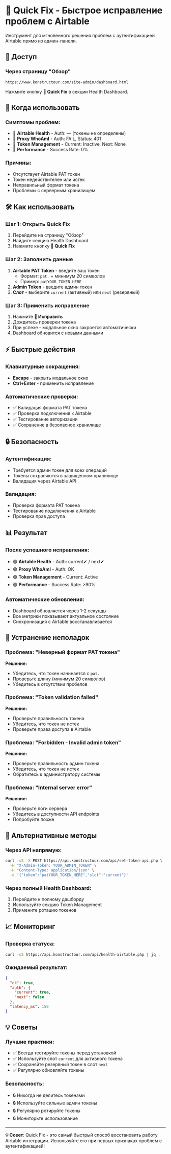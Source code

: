 # 🔧 Quick Fix - Быстрое исправление проблем с Airtable

Инструмент для мгновенного решения проблем с аутентификацией Airtable прямо из админ-панели.

## 🚀 Доступ

### Через страницу "Обзор"
```
https://www.konstructour.com/site-admin/dashboard.html
```
Нажмите кнопку **🔧 Quick Fix** в секции Health Dashboard.

## 🎯 Когда использовать

### **Симптомы проблем:**
- 🔴 **Airtable Health** - Auth: — (токены не определены)
- 🔴 **Proxy WhoAmI** - Auth: FAIL, Status: 401
- 🔴 **Token Management** - Current: Inactive, Next: None
- 🔴 **Performance** - Success Rate: 0%

### **Причины:**
- Отсутствует Airtable PAT токен
- Токен недействителен или истек
- Неправильный формат токена
- Проблемы с серверным хранилищем

## 🛠 Как использовать

### **Шаг 1: Открыть Quick Fix**
1. Перейдите на страницу "Обзор"
2. Найдите секцию Health Dashboard
3. Нажмите кнопку **🔧 Quick Fix**

### **Шаг 2: Заполнить данные**
1. **Airtable PAT Token** - введите ваш токен
   - Формат: `pat.` + минимум 20 символов
   - Пример: `patYOUR_TOKEN_HERE`
2. **Admin Token** - введите админ токен
3. **Слот** - выберите `current` (активный) или `next` (резервный)

### **Шаг 3: Применить исправление**
1. Нажмите **🔧 Исправить**
2. Дождитесь проверки токена
3. При успехе - модальное окно закроется автоматически
4. Dashboard обновится с новыми данными

## ⚡ Быстрые действия

### **Клавиатурные сокращения:**
- **Escape** - закрыть модальное окно
- **Ctrl+Enter** - применить исправление

### **Автоматические проверки:**
- ✅ Валидация формата PAT токена
- ✅ Проверка подключения к Airtable
- ✅ Тестирование авторизации
- ✅ Сохранение в безопасное хранилище

## 🔒 Безопасность

### **Аутентификация:**
- Требуется админ токен для всех операций
- Токены сохраняются в защищенном хранилище
- Валидация через Airtable API

### **Валидация:**
- Проверка формата PAT токена
- Тестирование подключения к Airtable
- Проверка прав доступа

## 📊 Результат

### **После успешного исправления:**
- 🟢 **Airtable Health** - Auth: current✔ / next✔
- 🟢 **Proxy WhoAmI** - Auth: OK
- 🟢 **Token Management** - Current: Active
- 🟢 **Performance** - Success Rate: >90%

### **Автоматические обновления:**
- Dashboard обновляется через 1-2 секунды
- Все метрики показывают актуальное состояние
- Синхронизация с Airtable восстанавливается

## 🚨 Устранение неполадок

### **Проблема: "Неверный формат PAT токена"**
**Решение:**
- Убедитесь, что токен начинается с `pat.`
- Проверьте длину (минимум 20 символов)
- Убедитесь в отсутствии пробелов

### **Проблема: "Token validation failed"**
**Решение:**
- Проверьте правильность токена
- Убедитесь, что токен не истек
- Проверьте права доступа в Airtable

### **Проблема: "Forbidden - Invalid admin token"**
**Решение:**
- Проверьте правильность админ токена
- Убедитесь, что токен не истек
- Обратитесь к администратору системы

### **Проблема: "Internal server error"**
**Решение:**
- Проверьте логи сервера
- Убедитесь в доступности API endpoints
- Попробуйте позже

## 🔄 Альтернативные методы

### **Через API напрямую:**
```bash
curl -sS -X POST https://api.konstructour.com/api/set-token-api.php \
  -H "X-Admin-Token: YOUR_ADMIN_TOKEN" \
  -H "Content-Type: application/json" \
  -d '{"token":"patYOUR_TOKEN_HERE","slot":"current"}'
```

### **Через полный Health Dashboard:**
1. Перейдите к полному дашборду
2. Используйте секцию Token Management
3. Примените ротацию токенов

## 📈 Мониторинг

### **Проверка статуса:**
```bash
curl -sS https://api.konstructour.com/api/health-airtable.php | jq .
```

### **Ожидаемый результат:**
```json
{
  "ok": true,
  "auth": {
    "current": true,
    "next": false
  },
  "latency_ms": 150
}
```

## 💡 Советы

### **Лучшие практики:**
- ✅ Всегда тестируйте токены перед установкой
- ✅ Используйте слот `current` для активного токена
- ✅ Сохраняйте резервный токен в слот `next`
- ✅ Регулярно обновляйте токены

### **Безопасность:**
- 🔒 Никогда не делитесь токенами
- 🔒 Используйте сильные админ токены
- 🔒 Регулярно ротируйте токены
- 🔒 Мониторьте использование

---

**💡 Совет**: Quick Fix - это самый быстрый способ восстановить работу Airtable интеграции. Используйте его при первых признаках проблем с аутентификацией!
